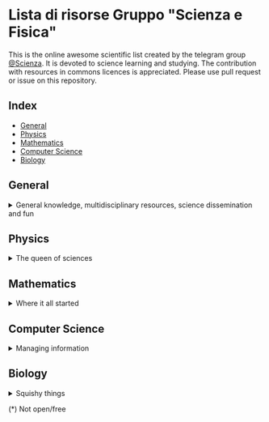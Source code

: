 # Lista di risorse Gruppo "Scienza e Fisica"
This is the online awesome scientific list created by the telegram group [@Scienza](https://t.me/scienza).
It is devoted to science learning and studying.
The contribution with resources in commons licences is appreciated. Please use pull request or issue on this repository.

## Index

- [General](#general)
- [Physics](#physics)
- [Mathematics](#mathematics)
- [Computer Science](#computer-science)
- [Biology](#biology)

## General

<details><summary>General knowledge, multidisciplinary resources, science dissemination and fun</summary>
<p>

### Magazines

- [IEEE Spectrum](http://spctmog/)
    > IEEE Spectrum is a magazine of scientific and technological news.
- [Nature](https://www.nature.com) and [Science](http://www.sciencemag.org)
    > Arguably, the two most prestigious scientific magazines, with some free content.

### Lectures

- [MIT lectures](https://ocw.mit.edu/)

### Websites

- [arXiv](https://arxiv.org)
    > All the updated research on several quantitative topics: mathematics, physics, computer science, quantitative economics and biology ... etc...
- [US biotechnology information center](https://www.ncbi.nlm.nih.gov)

</p>
</details>

## Physics

<details><summary>The queen of sciences</summary>
<p>

### Magazines

- [Coelum Astronomia](https://www.joomag.com/en/newsstand/coelum-astronomia/M0359960001450695574) (IT)
    > Coelum Astronomia è una rivista mensile di divulgazione astronomica.
- [Asimmetrie](http://www.asimmetrie.it/) (IT)
    > Asimmetrie è la rivista semestrale di divulgazione dell'Istituto Nazionale di Fisica Nucleare.

### Lectures

- [The theoretical minimum](http://theoreticalminimum.com)
    > Collection of introductury lectures from Leonard Susskind, from Classical mechanics to statistical physics.
- [PSI Lectures](http://www.perimeterinstitute.ca/training/perimeter-scholars-international/psi-lectures)
    > Lectures of Perimeter Scholars International courses. For students and others interested.

### Websites

- [How to become a good theoretical physicist](http://www.goodtheorist.science/)
    > Study plan for theoretical physicists, from Nobel laureate Gerard t'Hooft.
- [Tools of the theoretical physicist](http://www.matfys.lth.se/staff/Andrea.Idini/projects/tools/work_tools/)
    > Tools for scientific computing, of Andrea Idini
- [Map of modern theories of physics](https://www.quantamagazine.org/20150803-physics-theories-map/)
- [Classical Mechanics (J. Baez)[http://math.ucr.edu/home/baez/classical/]

### Online Books

- [The Feynman Lectures on Physics](http://www.feynmanlectures.caltech.edu/)
    > One of the best books of basic physics.
- [Without air](http://www.withouthotair.com/)
    > Basics facts on climate change.
- [The Nature of Code](https://natureofcode.com/book/chapter-9-the-evolution-of-code/)
    > Book on complex systems with code examples.

### Offline Books (*)

- [Landau's course in theoretical physics](https://en.wikipedia.org/wiki/Course_of_Theoretical_Physics)
    > Legendary series of books. Some of these are a little dated, but might represent the best compendium we have to date from beginner to advanced level physics. Some of the books are browsable [at the internet archive](https://archive.org/search.php?query=creator:%22L.D.+Landau+%26+E.M.+Lifshitz%22).
- {Modern, Advanced} quantum mechanics, J.J. Sakurai
    > Staple of approach to quantum mechanics.
- The quantum theory of fields, S. Weinberg
    > Advanced book on QFT.

</p>
</details>

## Mathematics

<details><summary>Where it all started</summary>
<p>

### Websites

- [Online Mathematics Textbooks](http://people.math.gatech.edu/~cain/textbooks/onlinebooks.html)
    > A list of university books publicly available on algebra, calculus, algorithms and physics.
- [Visualization of common statistical principles](http://students.brown.edu/seeing-theory/index.html)
- [Learning Mathematical Philosophy](https://www.mcmp.philosophie.uni-muenchen.de/students/math/index.html)
    > Free resources on mathematics, logics and formal methods for philosophy.
- [Cut the Knot Math](https://www.cut-the-knot.org/)
    > Mathematics Miscellany and Puzzles
- [Project Euler](https://projecteuler.net/)
    > Problems of applied math/programming with increasing difficulty.

### Appunti

- [Analisi Funzionale](appunti/matematica/AnalisiFunzionale.pdf) (IT)
    > di De Donato Paolo
- [Matrici lenti](appunti/matematica/matrici_lenti.pdf) (IT)
    > di De Donato Paolo

</p>
</details>

## Computer Science

<details><summary>Managing information</summary>
<p>

### Lectures

- [Huge list of computer science classes](https://medium.freecodecamp.com/438-free-online-programming-computer-science-courses-you-can-start-in-may-aa316e4195fc)

### Websites

- [Visualization of common algorithms](https://visualgo.net/en)
- [Visualization of machine learning principles](http://www.r2d3.us/)
- [Kaggle](https://www.kaggle.com/)
    > Famed website for learning and practicing data science. Public datasets and competitions available for all skills.
- [cryptopals](https://cryptopals.com/)
    > Learning and practicing cryptography.
- [JFLAP (download)](http://www.jflap.org/)
    > Multiplatform application to play with automata and Turing machines.
- [Advanced introduction to Mathematica](https://www.mathprogramming-intro.org)

### Online Books

- [Openbooks](https://archive.parrotsec.org/parrot/misc/openbooks/)
    > Opensource library on computer science: Cryptography, networking, programming, ...
- [All IT Ebooks](http://www.allitebooks.com/)
    > IT books in e-book friendly format.
- [Structure and Interpretation of Computer Programs](https://mitpress.mit.edu/sites/default/files/sicp/index.html)
    > a.k.a. Wizard Book
- [Artificial Intelligence: Foundations of Computational Agents](https://artint.info/2e/html/ArtInt2e.html)

### Offline Books

- [The Art of Computer Programming](https://en.wikipedia.org/wiki/The_Art_of_Computer_Programming), D. Knuth
    > The volume series on theory of algorithms.

</p>
</details>

## Biology

<details><summary>Squishy things</summary>
<p>
    
 ### Journals
  - [Cell](https://www.cell.com/)
  - [PNAS](https://www.pnas.org/)
  - [Plos Biolgy](https://journals.plos.org/plosbiology/)

 ### Websites
  - [Pubmed: huge database of medical and biological papers](https://www.ncbi.nlm.nih.gov/pubmed/)
  - [BioRxiv](https://www.biorxiv.org/)
  - [Protein Data Bank](https://www.rcsb.org/)
  - [Sequence alignment tools](https://www.genome.jp/tools-bin/clustalw)
  - [Protein protein interactions](https://string-db.org/)

### Online Books
    
- [Python for the life sciences(*)](https://pythonforthelifesciences.com/)
    > Introduction to python for biology.
- [Practical computing(*)](http://practicalcomputing.org)
    > Upcoming book on computational biology.
    
### Offline Books (*)
 - Campbell, Biology, annual edition
     > basic introduction to biology used in many university in the general biology course
 - Voet, Voet, Pratt, Biochmistry
     > the bible of biochemistry
 - Alberts, Molecular Biology of the Cell
 - Kuby, Immunology
 - Brock, Microbiology

</p>
</details>

(*) Not open/free
